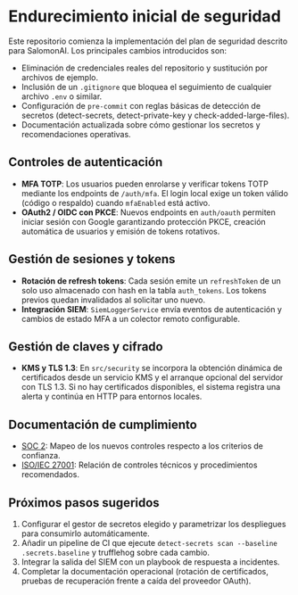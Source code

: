 # Endurecimiento inicial de seguridad

Este repositorio comienza la implementación del plan de seguridad descrito para
SalomonAI. Los principales cambios introducidos son:

- Eliminación de credenciales reales del repositorio y sustitución por archivos
  de ejemplo.
- Inclusión de un `.gitignore` que bloquea el seguimiento de cualquier archivo
  `.env` o similar.
- Configuración de `pre-commit` con reglas básicas de detección de secretos
  (detect-secrets, detect-private-key y check-added-large-files).
- Documentación actualizada sobre cómo gestionar los secretos y recomendaciones
  operativas.

## Controles de autenticación

- **MFA TOTP**: Los usuarios pueden enrolarse y verificar tokens TOTP mediante
  los endpoints de `/auth/mfa`. El login local exige un token válido (código o
  respaldo) cuando `mfaEnabled` está activo.
- **OAuth2 / OIDC con PKCE**: Nuevos endpoints en `auth/oauth` permiten iniciar
  sesión con Google garantizando protección PKCE, creación automática de
  usuarios y emisión de tokens rotativos.

## Gestión de sesiones y tokens

- **Rotación de refresh tokens**: Cada sesión emite un `refreshToken` de un solo
  uso almacenado con hash en la tabla `auth_tokens`. Los tokens previos quedan
  invalidados al solicitar uno nuevo.
- **Integración SIEM**: `SiemLoggerService` envía eventos de autenticación y
  cambios de estado MFA a un colector remoto configurable.

## Gestión de claves y cifrado

- **KMS y TLS 1.3**: En `src/security` se incorpora la obtención dinámica de
  certificados desde un servicio KMS y el arranque opcional del servidor con
  TLS 1.3. Si no hay certificados disponibles, el sistema registra una alerta y
  continúa en HTTP para entornos locales.

## Documentación de cumplimiento

- [SOC 2](docs/compliance/SOC2.md): Mapeo de los nuevos controles respecto a los
  criterios de confianza.
- [ISO/IEC 27001](docs/compliance/ISO27001.md): Relación de controles técnicos
  y procedimientos recomendados.

## Próximos pasos sugeridos

1. Configurar el gestor de secretos elegido y parametrizar los despliegues para
   consumirlo automáticamente.
2. Añadir un pipeline de CI que ejecute `detect-secrets scan --baseline .secrets.baseline`
   y trufflehog sobre cada cambio.
3. Integrar la salida del SIEM con un playbook de respuesta a incidentes.
4. Completar la documentación operacional (rotación de certificados, pruebas de
   recuperación frente a caída del proveedor OAuth).
